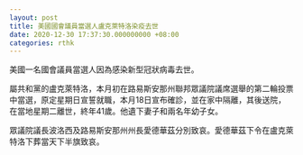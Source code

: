 ```yaml
---
layout: post
title: 美國國會議員當選人盧克萊特洛染疫去世
date: 2020-12-30 17:37:30.000000000 +08:00
categories: rthk
---
```


美國一名國會議員當選人因為感染新型冠狀病毒去世。

屬共和黨的盧克萊特洛，本月初在路易斯安那州聯邦眾議院議席選舉的第二輪投票中當選，原定星期日宣誓就職，本月18日宣布確診，並在家中隔離，其後送院，在當地星期二離世，終年41歲。他遺下妻子和兩名年幼子女。

眾議院議長波洛西及路易斯安那州州長愛德華茲分別致哀。愛德華茲下令在盧克萊特洛下葬當天下半旗致哀。
